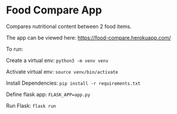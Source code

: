 # Food Compare App
Compares nutritional content between 2 food items.

The app can be viewed here: https://food-compare.herokuapp.com/

To run:

Create a virtual env:
`python3 -m venv venv`

Activate virtual env:
`source venv/bin/activate`

Install Dependencies:
`pip install -r requirements.txt`

Define flask app:
`FLASK_APP=app.py`

Run Flask:
`flask run`

